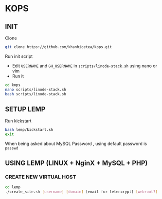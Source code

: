 # KOPS

## INIT

Clone

```bash
git clone https://github.com/khanhicetea/kops.git
```

Run init script

- Edit `USERNAME` and `GH_USERNAME` in `scripts/linode-stack.sh` using nano or vim
- Run it

```bash
cd kops
nano scripts/linode-stack.sh
bash scripts/linode-stack.sh
```

## SETUP LEMP

Run kickstart

```bash
bash lemp/kickstart.sh
exit
```

When being asked about MySQL Password , using default password is `passwd`

## USING LEMP (LINUX + NginX + MySQL + PHP)

### CREATE NEW VIRTUAL HOST

```bash
cd lemp
./create_site.sh [username] [domain] [email for letencrypt] [webroot?] [db_name]
```
